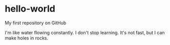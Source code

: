 # hello-world
My first repository on GitHub

I'm like water flowing constantly.
I don't stop learning.
It's not fast, but I can make holes in rocks.

